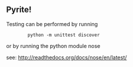 
## Pyrite! 

Testing can be performed by running 

            python -m unittest discover

or by running the python module nose

see: http://readthedocs.org/docs/nose/en/latest/

